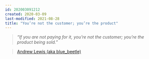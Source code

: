 ```yaml
---
id: 202003091212
created: 2020-03-09
last-modified: 2021-08-28
title: "You’re not the customer; you’re the product"
---
```

>*“If you are not paying for it, you’re not the customer; you’re the product being sold.”*  

>[Andrew Lewis (aka blue_beetle)](https://quoteinvestigator.com/2017/07/16/product/)  